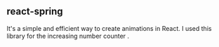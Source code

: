 ## react-spring 
It's a simple and efficient way to create animations in React. I used this library for the increasing number counter . 